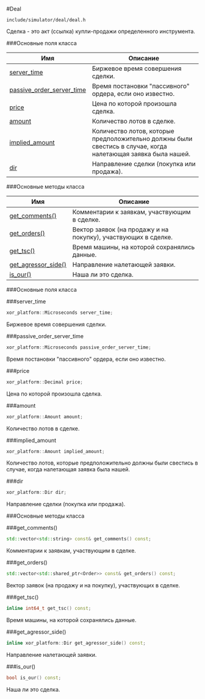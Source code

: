 #Deal

`include/simulator/deal/deal.h`


Сделка - это акт (ссылка) купли-продажи определенного инструмента.


###Основные поля класса


|Имя| Описание|
|------------------|--------------------|
|[server_time](#server_time)|Биржевое время совершения сделки.|
|[passive_order_server_time](#passive_order_server_time)|Время постановки "пассивного" ордера, если оно известно.|
|[price](#price)|Цена по которой произошла сделка.|
|[amount](#amount)|Количество лотов в сделке.|
|[implied_amount](#implied_amount)|Количество лотов, которые предположительно должны были свестись в случае, когда налетающая заявка была нашей.|
|[dir](#dir)|Направление сделки (покупка или продажа).|

###Основные методы класса


|Имя| Описание|
|------------------|--------------------|
|[get_comments()](#get_comments)|Комментарии к заявкам, участвующим в сделке.|
|[get_orders()](#get_orders)|Вектор заявок (на продажу и на покупку), участвующих в сделке.|
|[get_tsc()](#get_tsc)|Время машины, на которой сохранялись данные.|
|[get_agressor_side()](#get_agressor_side)|Направление налетающей заявки.|
|[is_our()](#is_our)|Наша ли это сделка.|

###Основные поля класса

<a id="server_time"></a>
###server_time
```c++
xor_platform::Microseconds server_time;
```
Биржевое время совершения сделки.

<a id="passive_order_server_time"></a>
###passive_order_server_time
```c++
xor_platform::Microseconds passive_order_server_time;
```
Время постановки "пассивного" ордера, если оно известно.

<a id="price"></a>
###price
```c++
xor_platform::Decimal price;
```
Цена по которой произошла сделка.

<a id="amount"></a>
###amount
```c++
xor_platform::Amount amount;
```
Количество лотов в сделке.

<a id="implied_amount"></a>
###implied_amount
```c++
xor_platform::Amount implied_amount;
```
Количество лотов, которые предположительно должны были свестись в случае, когда налетающая заявка была нашей.

<a id="dir"></a>
###dir
```c++
xor_platform::Dir dir;
```
Направление сделки (покупка или продажа).


###Основные методы класса

<a id="get_comments"></a>
###get_comments()
```c++
std::vector<std::string> const& get_comments() const;
```
Комментарии к заявкам, участвующим в сделке.

<a id="get_orders"></a>
###get_orders()
```c++
std::vector<std::shared_ptr<Order>> const& get_orders() const;
```
Вектор заявок (на продажу и на покупку), участвующих в сделке.

<a id="get_tsc"></a>
###get_tsc()
```c++
inline int64_t get_tsc() const;
```
Время машины, на которой сохранялись данные.

<a id="get_agressor_side"></a>
###get_agressor_side()
```c++
inline xor_platform::Dir get_agressor_side() const;
```
Направление налетающей заявки.

<a id="is_our"></a>
###is_our()
```c++
bool is_our() const;
```
Наша ли это сделка.

